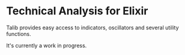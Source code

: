 # Technical Analysis for Elixir
Talib provides easy access to indicators, oscillators and several utility
functions.

It's currently a work in progress.
